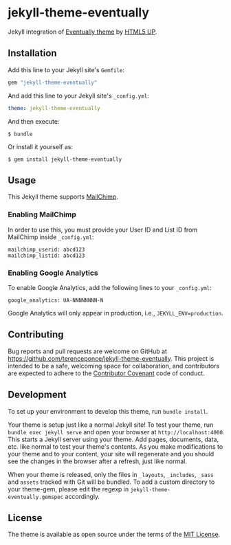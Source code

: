 # jekyll-theme-eventually

Jekyll integration of [Eventually theme](https://html5up.net/eventually) by [HTML5 UP](https://html5up.net/).

## Installation

Add this line to your Jekyll site's `Gemfile`:

```ruby
gem "jekyll-theme-eventually"
```

And add this line to your Jekyll site's `_config.yml`:

```yaml
theme: jekyll-theme-eventually
```

And then execute:

    $ bundle

Or install it yourself as:

    $ gem install jekyll-theme-eventually

## Usage

This Jekyll theme supports [MailChimp](https://mailchimp.com).

### Enabling MailChimp

In order to use this, you must provide your User ID and List ID from MailChimp inside `_config.yml`:

```
mailchimp_userid: abcd123
mailchimp_listid: abcd123
```

### Enabling Google Analytics

To enable Google Analytics, add the following lines to your `_config.yml`:

```
google_analytics: UA-NNNNNNNN-N
```

Google Analytics will only appear in production, i.e., `JEKYLL_ENV=production`.

## Contributing

Bug reports and pull requests are welcome on GitHub at https://github.com/terenceponce/jekyll-theme-eventually. This project is intended to be a safe, welcoming space for collaboration, and contributors are expected to adhere to the [Contributor Covenant](http://contributor-covenant.org) code of conduct.

## Development

To set up your environment to develop this theme, run `bundle install`.

Your theme is setup just like a normal Jekyll site! To test your theme, run `bundle exec jekyll serve` and open your browser at `http://localhost:4000`. This starts a Jekyll server using your theme. Add pages, documents, data, etc. like normal to test your theme's contents. As you make modifications to your theme and to your content, your site will regenerate and you should see the changes in the browser after a refresh, just like normal.

When your theme is released, only the files in `_layouts`, `_includes`, `_sass` and `assets` tracked with Git will be bundled.
To add a custom directory to your theme-gem, please edit the regexp in `jekyll-theme-eventually.gemspec` accordingly.

## License

The theme is available as open source under the terms of the [MIT License](https://opensource.org/licenses/MIT).

